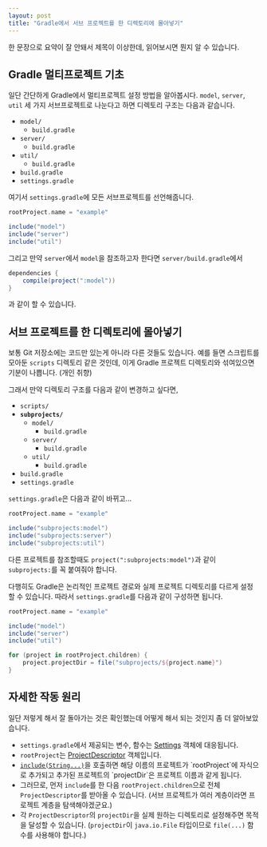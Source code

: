 ```yaml
---
layout: post
title: "Gradle에서 서브 프로젝트를 한 디렉토리에 몰아넣기"
---
```


한 문장으로 요약이 잘 안돼서 제목이 이상한데, 읽어보시면 뭔지 알 수 있습니다.

## Gradle 멀티프로젝트 기초

일단 간단하게 Gradle에서 멀티프로젝트 설정 방법을 알아봅시다. `model`, `server`, `util` 세 가지 서브프로젝트로 나눈다고 하면 디렉토리 구조는 다음과 같습니다.

* `model/`
    * `build.gradle`
* `server/`
    * `build.gradle`
* `util/`
    * `build.gradle`
* `build.gradle`
* `settings.gradle`

여기서 `settings.gradle`에 모든 서브프로젝트를 선언해줍니다.

```groovy
rootProject.name = "example"

include("model")
include("server")
include("util")
```

그리고 만약 `server`에서 `model`을 참조하고자 한다면 `server/build.gradle`에서

```groovy
dependencies {
    compile(project(":model"))
}
```

과 같이 할 수 있습니다.

## 서브 프로젝트를 한 디렉토리에 몰아넣기

보통 Git 저장소에는 코드만 있는게 아니라 다른 것들도 있습니다. 예를 들면 스크립트를 모아둔 `scripts` 디렉토리 같은 것인데, 이게 Gradle 프로젝트 디렉토리와 섞여있으면 기분이 나쁩니다. (개인 취향)

그래서 만약 디렉토리 구조를 다음과 같이 변경하고 싶다면,

* `scripts/`
* **`subprojects/`**
    * `model/`
        * `build.gradle`
    * `server/`
        * `build.gradle`
    * `util/`
        * `build.gradle`
* `build.gradle`
* `settings.gradle`

`settings.gradle`은 다음과 같이 바뀌고...

```groovy
rootProject.name = "example"

include("subprojects:model")
include("subprojects:server")
include("subprojects:util")
```

다른 프로젝트를 참조할때도 `project(":subprojects:model")`과 같이 `subprojects:`를 꼭 붙여줘야 합니다.

다행히도 Gradle은 논리적인 프로젝트 경로와 실제 프로젝트 디렉토리를 다르게 설정할 수 있습니다. 따라서 `settings.gradle`를 다음과 같이 구성하면 됩니다.

```groovy
rootProject.name = "example"

include("model")
include("server")
include("util")

for (project in rootProject.children) {
    project.projectDir = file("subprojects/${project.name}")
}
```

## 자세한 작동 원리

일단 저렇게 해서 잘 돌아가는 것은 확인했는데 어떻게 해서 되는 것인지 좀 더 알아보았습니다.

* `settings.gradle`에서 제공되는 변수, 함수는 [Settings](https://docs.gradle.org/current/dsl/org.gradle.api.initialization.Settings.html) 객체에 대응됩니다.
* `rootProject`는 [ProjectDescriptor](https://docs.gradle.org/current/javadoc/org/gradle/api/initialization/ProjectDescriptor.html) 객체입니다.
* [`include(String...)`](https://docs.gradle.org/current/dsl/org.gradle.api.initialization.Settings.html#org.gradle.api.initialization.Settings:include(java.lang.String[]))을 호출하면 해당 이름의 프로젝트가 `rootProject`에 자식으로 추가되고 추가된 프로젝트의 `projectDir`은 프로젝트 이름과 같게 됩니다.
* 그러므로, 먼저 `include`를 한 다음 `rootProject.children`으로 전체 `ProjectDescriptor`를 받아올 수 있습니다. (서브 프로젝트가 여러 계층이라면 프로젝트 계층을 탐색해야겠군요.)
* 각 `ProjectDescriptor`의 `projectDir`을 실제 원하는 디렉토리로 설정해주면 목적을 달성할 수 있습니다. (`projectDir`이 `java.io.File` 타입이므로 `file(...)` 함수를 사용해야 합니다.)
